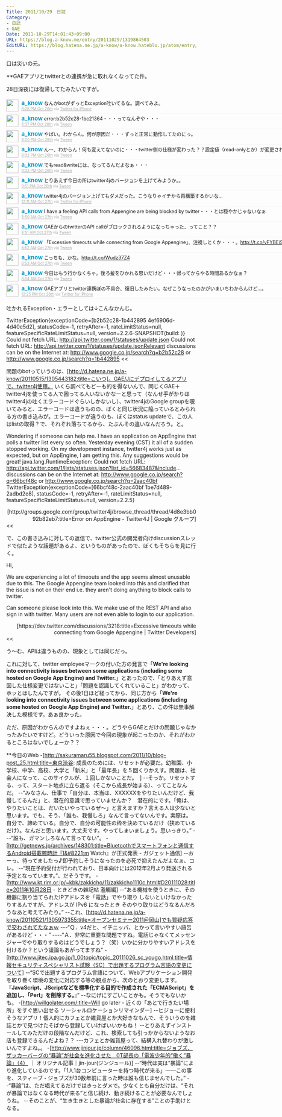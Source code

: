 ```yaml
---
Title: 2011/10/29　日誌
Category:
- 日誌
- GAE
Date: 2011-10-29T14:01:43+09:00
URL: https://blog.a-know.me/entry/20111029/1319864503
EditURL: https://blog.hatena.ne.jp/a-know/a-know.hateblo.jp/atom/entry/12921228815727979410
---
```


口は災いの元。


**GAEアプリとtwitterとの連携が急に取れなくなってた件。

28日深夜には復帰してたみたいですが。


<div align=center>
<ol id="div_table_01" class="matome row2" style="width:800px;text-align:left;border-bottom:1px solid #f5f5f5;list-style-type: none; padding-left: 0px;">
<li class="matome-tweet" style="border-top:1px solid #f5f5f5;min-height:34px;padding:3px 0px;clear:both;">
<div class="matome-icon" style="float:left;margin-right:8px;">
<a href="http://twitter.com/a_know"><img src="//usericons.relucks.org/twitter/a_know" height="32" width="32" style="vertical-align:text-top;border-style:none;"></a>
</div>
<span class="matome-status-body" style="display:block;width:760px;overflow:hidden;margin-left:40px;">
<div class="matome-status-content" style="font-size:0.9em;"><div class="entry-content">
<strong><a href="http://twitter.com/a_know" class="screen-name" style="font-size:1.2em;color:#0099cc;text-decoration: none;">a_know</a></strong> なんかbotがずっとException吐いてるな。調べてみよ。
</div></div>
<div class="matome-status-data" style="font-size:x-small;">
<div class="matome-published timestamp" style="line-height:120%;">
<a class="matome-entry-date" href="http://twitter.com/a_know/status/129157409565450240" style="color:#a9a9a9;">8:28 PM Oct 26th</a> <span class="matome-source" style="color:#a9a9a9;">via <a href="http://twitter.com/#!/download/iphone" style="color:#a9a9a9;" rel="nofollow">Twitter for iPhone</a></span>
</div></div></span></li>
<li class="matome-tweet" style="border-top:1px solid #f5f5f5;min-height:34px;padding:3px 0px;clear:both;">
<div class="matome-icon" style="float:left;margin-right:8px;">
<a href="http://twitter.com/a_know"><img src="//usericons.relucks.org/twitter/a_know" height="32" width="32" style="vertical-align:text-top;border-style:none;"></a>
</div>
<span class="matome-status-body" style="display:block;width:760px;overflow:hidden;margin-left:40px;">
<div class="matome-status-content" style="font-size:0.9em;"><div class="entry-content">
<strong><a href="http://twitter.com/a_know" class="screen-name" style="font-size:1.2em;color:#0099cc;text-decoration: none;">a_know</a></strong> error:b2b52c28-1bc21364・・・ってなんぞや・・・
</div></div>
<div class="matome-status-data" style="font-size:x-small;">
<div class="matome-published timestamp" style="line-height:120%;">
<a class="matome-entry-date" href="http://twitter.com/a_know/status/129159659541114880" style="color:#a9a9a9;">8:37 PM Oct 26th</a> <span class="matome-source" style="color:#a9a9a9;">via <a href="http://sourceforge.jp/projects/tween/wiki/FrontPage" style="color:#a9a9a9;" rel="nofollow">Tween</a></span>
</div></div></span></li>
<li class="matome-tweet" style="border-top:1px solid #f5f5f5;min-height:34px;padding:3px 0px;clear:both;">
<div class="matome-icon" style="float:left;margin-right:8px;">
<a href="http://twitter.com/a_know"><img src="//usericons.relucks.org/twitter/a_know" height="32" width="32" style="vertical-align:text-top;border-style:none;"></a>
</div>
<span class="matome-status-body" style="display:block;width:760px;overflow:hidden;margin-left:40px;">
<div class="matome-status-content" style="font-size:0.9em;"><div class="entry-content">
<strong><a href="http://twitter.com/a_know" class="screen-name" style="font-size:1.2em;color:#0099cc;text-decoration: none;">a_know</a></strong> やばい。わからん。何が原因だ・・・ずっと正常に動作してたのにっ。
</div></div>
<div class="matome-status-data" style="font-size:x-small;">
<div class="matome-published timestamp" style="line-height:120%;">
<a class="matome-entry-date" href="http://twitter.com/a_know/status/129165538520858624" style="color:#a9a9a9;">9:00 PM Oct 26th</a> <span class="matome-source" style="color:#a9a9a9;">via <a href="http://sourceforge.jp/projects/tween/wiki/FrontPage" style="color:#a9a9a9;" rel="nofollow">Tween</a></span>
</div></div></span></li>
<li class="matome-tweet" style="border-top:1px solid #f5f5f5;min-height:34px;padding:3px 0px;clear:both;">
<div class="matome-icon" style="float:left;margin-right:8px;">
<a href="http://twitter.com/a_know"><img src="//usericons.relucks.org/twitter/a_know" height="32" width="32" style="vertical-align:text-top;border-style:none;"></a>
</div>
<span class="matome-status-body" style="display:block;width:760px;overflow:hidden;margin-left:40px;">
<div class="matome-status-content" style="font-size:0.9em;"><div class="entry-content">
<strong><a href="http://twitter.com/a_know" class="screen-name" style="font-size:1.2em;color:#0099cc;text-decoration: none;">a_know</a></strong> ん〜、わからん！何も変えてないのに・・・twitter側の仕様が変わった？？設定値（read-onlyとか）が変更された？
</div></div>
<div class="matome-status-data" style="font-size:x-small;">
<div class="matome-published timestamp" style="line-height:120%;">
<a class="matome-entry-date" href="http://twitter.com/a_know/status/129173619959017472" style="color:#a9a9a9;">9:32 PM Oct 26th</a> <span class="matome-source" style="color:#a9a9a9;">via <a href="http://sourceforge.jp/projects/tween/wiki/FrontPage" style="color:#a9a9a9;" rel="nofollow">Tween</a></span>
</div></div></span></li>
<li class="matome-tweet" style="border-top:1px solid #f5f5f5;min-height:34px;padding:3px 0px;clear:both;">
<div class="matome-icon" style="float:left;margin-right:8px;">
<a href="http://twitter.com/a_know"><img src="//usericons.relucks.org/twitter/a_know" height="32" width="32" style="vertical-align:text-top;border-style:none;"></a>
</div>
<span class="matome-status-body" style="display:block;width:760px;overflow:hidden;margin-left:40px;">
<div class="matome-status-content" style="font-size:0.9em;"><div class="entry-content">
<strong><a href="http://twitter.com/a_know" class="screen-name" style="font-size:1.2em;color:#0099cc;text-decoration: none;">a_know</a></strong> でもread&amp;writeには、なってるんだよなぁ・・・
</div></div>
<div class="matome-status-data" style="font-size:x-small;">
<div class="matome-published timestamp" style="line-height:120%;">
<a class="matome-entry-date" href="http://twitter.com/a_know/status/129173687327924225" style="color:#a9a9a9;">9:33 PM Oct 26th</a> <span class="matome-source" style="color:#a9a9a9;">via <a href="http://sourceforge.jp/projects/tween/wiki/FrontPage" style="color:#a9a9a9;" rel="nofollow">Tween</a></span>
</div></div></span></li>
<li class="matome-tweet" style="border-top:1px solid #f5f5f5;min-height:34px;padding:3px 0px;clear:both;">
<div class="matome-icon" style="float:left;margin-right:8px;">
<a href="http://twitter.com/a_know"><img src="//usericons.relucks.org/twitter/a_know" height="32" width="32" style="vertical-align:text-top;border-style:none;"></a>
</div>
<span class="matome-status-body" style="display:block;width:760px;overflow:hidden;margin-left:40px;">
<div class="matome-status-content" style="font-size:0.9em;"><div class="entry-content">
<strong><a href="http://twitter.com/a_know" class="screen-name" style="font-size:1.2em;color:#0099cc;text-decoration: none;">a_know</a></strong> とりあえず今日の所はtwitter4jのバージョンを上げてみようか。。
</div></div>
<div class="matome-status-data" style="font-size:x-small;">
<div class="matome-published timestamp" style="line-height:120%;">
<a class="matome-entry-date" href="http://twitter.com/a_know/status/129178231147470848" style="color:#a9a9a9;">9:51 PM Oct 26th</a> <span class="matome-source" style="color:#a9a9a9;">via <a href="http://sourceforge.jp/projects/tween/wiki/FrontPage" style="color:#a9a9a9;" rel="nofollow">Tween</a></span>
</div></div></span></li>
<li class="matome-tweet" style="border-top:1px solid #f5f5f5;min-height:34px;padding:3px 0px;clear:both;">
<div class="matome-icon" style="float:left;margin-right:8px;">
<a href="http://twitter.com/a_know"><img src="//usericons.relucks.org/twitter/a_know" height="32" width="32" style="vertical-align:text-top;border-style:none;"></a>
</div>
<span class="matome-status-body" style="display:block;width:760px;overflow:hidden;margin-left:40px;">
<div class="matome-status-content" style="font-size:0.9em;"><div class="entry-content">
<strong><a href="http://twitter.com/a_know" class="screen-name" style="font-size:1.2em;color:#0099cc;text-decoration: none;">a_know</a></strong> twitter4jのバージョン上げてもダメだった。こうなりゃイチから再構築するかいな…
</div></div>
<div class="matome-status-data" style="font-size:x-small;">
<div class="matome-published timestamp" style="line-height:120%;">
<a class="matome-entry-date" href="http://twitter.com/a_know/status/129213473254154242" style="color:#a9a9a9;">12:11 AM Oct 27th</a> <span class="matome-source" style="color:#a9a9a9;">via <a href="http://twitter.com/#!/download/iphone" style="color:#a9a9a9;" rel="nofollow">Twitter for iPhone</a></span>
</div></div></span></li>
<li class="matome-tweet" style="border-top:1px solid #f5f5f5;min-height:34px;padding:3px 0px;clear:both;">
<div class="matome-icon" style="float:left;margin-right:8px;">
<a href="http://twitter.com/a_know"><img src="//usericons.relucks.org/twitter/a_know" height="32" width="32" style="vertical-align:text-top;border-style:none;"></a>
</div>
<span class="matome-status-body" style="display:block;width:760px;overflow:hidden;margin-left:40px;">
<div class="matome-status-content" style="font-size:0.9em;"><div class="entry-content">
<strong><a href="http://twitter.com/a_know" class="screen-name" style="font-size:1.2em;color:#0099cc;text-decoration: none;">a_know</a></strong> I have a feeling API calls from Appengine are being blocked by twitter・・・とは穏やかじゃないなぁ
</div></div>
<div class="matome-status-data" style="font-size:x-small;">
<div class="matome-published timestamp" style="line-height:120%;">
<a class="matome-entry-date" href="http://twitter.com/a_know/status/129344262545485824" style="color:#a9a9a9;">8:50 AM Oct 27th</a> <span class="matome-source" style="color:#a9a9a9;">via <a href="http://sourceforge.jp/projects/tween/wiki/FrontPage" style="color:#a9a9a9;" rel="nofollow">Tween</a></span>
</div></div></span></li>
<li class="matome-tweet" style="border-top:1px solid #f5f5f5;min-height:34px;padding:3px 0px;clear:both;">
<div class="matome-icon" style="float:left;margin-right:8px;">
<a href="http://twitter.com/a_know"><img src="//usericons.relucks.org/twitter/a_know" height="32" width="32" style="vertical-align:text-top;border-style:none;"></a>
</div>
<span class="matome-status-body" style="display:block;width:760px;overflow:hidden;margin-left:40px;">
<div class="matome-status-content" style="font-size:0.9em;"><div class="entry-content">
<strong><a href="http://twitter.com/a_know" class="screen-name" style="font-size:1.2em;color:#0099cc;text-decoration: none;">a_know</a></strong> GAEからのtwitterのAPI callがブロックされるようになっちゃった、ってこと？？
</div></div>
<div class="matome-status-data" style="font-size:x-small;">
<div class="matome-published timestamp" style="line-height:120%;">
<a class="matome-entry-date" href="http://twitter.com/a_know/status/129344491801948160" style="color:#a9a9a9;">8:51 AM Oct 27th</a> <span class="matome-source" style="color:#a9a9a9;">via <a href="http://sourceforge.jp/projects/tween/wiki/FrontPage" style="color:#a9a9a9;" rel="nofollow">Tween</a></span>
</div></div></span></li>
<li class="matome-tweet" style="border-top:1px solid #f5f5f5;min-height:34px;padding:3px 0px;clear:both;">
<div class="matome-icon" style="float:left;margin-right:8px;">
<a href="http://twitter.com/a_know"><img src="//usericons.relucks.org/twitter/a_know" height="32" width="32" style="vertical-align:text-top;border-style:none;"></a>
</div>
<span class="matome-status-body" style="display:block;width:760px;overflow:hidden;margin-left:40px;">
<div class="matome-status-content" style="font-size:0.9em;"><div class="entry-content">
<strong><a href="http://twitter.com/a_know" class="screen-name" style="font-size:1.2em;color:#0099cc;text-decoration: none;">a_know</a></strong> 「Excessive timeouts while connecting from Google Appengine」、注視しとくか・・・。<a href="http://t.co/vFYBEi9H" target="_blank">http://t.co/vFYBEi9H</a>
</div></div>
<div class="matome-status-data" style="font-size:x-small;">
<div class="matome-published timestamp" style="line-height:120%;">
<a class="matome-entry-date" href="http://twitter.com/a_know/status/129344762594598912" style="color:#a9a9a9;">8:52 AM Oct 27th</a> <span class="matome-source" style="color:#a9a9a9;">via <a href="http://sourceforge.jp/projects/tween/wiki/FrontPage" style="color:#a9a9a9;" rel="nofollow">Tween</a></span>
</div></div></span></li>
<li class="matome-tweet" style="border-top:1px solid #f5f5f5;min-height:34px;padding:3px 0px;clear:both;">
<div class="matome-icon" style="float:left;margin-right:8px;">
<a href="http://twitter.com/a_know"><img src="//usericons.relucks.org/twitter/a_know" height="32" width="32" style="vertical-align:text-top;border-style:none;"></a>
</div>
<span class="matome-status-body" style="display:block;width:760px;overflow:hidden;margin-left:40px;">
<div class="matome-status-content" style="font-size:0.9em;"><div class="entry-content">
<strong><a href="http://twitter.com/a_know" class="screen-name" style="font-size:1.2em;color:#0099cc;text-decoration: none;">a_know</a></strong> こっちも、かな。<a href="http://t.co/Wudz37Z4" target="_blank">http://t.co/Wudz37Z4</a>
</div></div>
<div class="matome-status-data" style="font-size:x-small;">
<div class="matome-published timestamp" style="line-height:120%;">
<a class="matome-entry-date" href="http://twitter.com/a_know/status/129344944530923521" style="color:#a9a9a9;">8:53 AM Oct 27th</a> <span class="matome-source" style="color:#a9a9a9;">via <a href="http://sourceforge.jp/projects/tween/wiki/FrontPage" style="color:#a9a9a9;" rel="nofollow">Tween</a></span>
</div></div></span></li>
<li class="matome-tweet" style="border-top:1px solid #f5f5f5;min-height:34px;padding:3px 0px;clear:both;">
<div class="matome-icon" style="float:left;margin-right:8px;">
<a href="http://twitter.com/a_know"><img src="//usericons.relucks.org/twitter/a_know" height="32" width="32" style="vertical-align:text-top;border-style:none;"></a>
</div>
<span class="matome-status-body" style="display:block;width:760px;overflow:hidden;margin-left:40px;">
<div class="matome-status-content" style="font-size:0.9em;"><div class="entry-content">
<strong><a href="http://twitter.com/a_know" class="screen-name" style="font-size:1.2em;color:#0099cc;text-decoration: none;">a_know</a></strong> 今日はもう行かなくちゃ。後ろ髪をひかれる思いだけど・・・帰ってからやる時間あるかなぁ？
</div></div>
<div class="matome-status-data" style="font-size:x-small;">
<div class="matome-published timestamp" style="line-height:120%;">
<a class="matome-entry-date" href="http://twitter.com/a_know/status/129345175238623233" style="color:#a9a9a9;">8:54 AM Oct 27th</a> <span class="matome-source" style="color:#a9a9a9;">via <a href="http://sourceforge.jp/projects/tween/wiki/FrontPage" style="color:#a9a9a9;" rel="nofollow">Tween</a></span>
</div></div></span></li>
<li class="matome-tweet" style="border-top:1px solid #f5f5f5;min-height:34px;padding:3px 0px;clear:both;">
<div class="matome-icon" style="float:left;margin-right:8px;">
<a href="http://twitter.com/a_know"><img src="//usericons.relucks.org/twitter/a_know" height="32" width="32" style="vertical-align:text-top;border-style:none;"></a>
</div>
<span class="matome-status-body" style="display:block;width:760px;overflow:hidden;margin-left:40px;">
<div class="matome-status-content" style="font-size:0.9em;"><div class="entry-content">
<strong><a href="http://twitter.com/a_know" class="screen-name" style="font-size:1.2em;color:#0099cc;text-decoration: none;">a_know</a></strong> GAEアプリとtwitter連携ぼの不具合、復旧したみたい。なぜこうなったのかがいまいちわからんけど…。
</div></div>
<div class="matome-status-data" style="font-size:x-small;">
<div class="matome-published timestamp" style="line-height:120%;">
<a class="matome-entry-date" href="http://twitter.com/a_know/status/129760625902620672" style="color:#a9a9a9;">12:25 PM Oct 28th</a> <span class="matome-source" style="color:#a9a9a9;">via <a href="http://twitter.com/#!/download/iphone" style="color:#a9a9a9;" rel="nofollow">Twitter for iPhone</a></span>
</div></div></span></li>
</ol></div>


吐かれるException・エラーとしては↓こんなかんじ。

>>
TwitterException{exceptionCode=[b2b52c28-1b442895 4ef6906d-4d40e5d2], statusCode=-1, retryAfter=-1, rateLimitStatus=null, featureSpecificRateLimitStatus=null, version=2.2.6-SNAPSHOT(build: )}
Could not fetch URL: http://api.twitter.com/1/statuses/update.json
Could not fetch URL: http://api.twitter.com/1/statuses/update.jsonRelevant
discussions can be on the Internet at:
       http://www.google.co.jp/search?q=b2b52c28 or
       http://www.google.co.jp/search?q=1b442895
<<


問題のbotっていうのは、[http://d.hatena.ne.jp/a-know/20110515/1305443182:title=こいつ]。GAE/Jにデプロイしてるアプリで、twitter4j使用。
いくら調べてもどーも的を得ないんで、同じくGAE＋twitter4jを使ってる人で困ってる人いないかなーと思って（なんせ手がかりはtwitter4jの吐くエラーコードぐらいしかないし）、twitter4jのGoogle groupを覗いてみると、エラーコードは違うものの、ぼくと同じ状況に陥っているとみられる方の書き込みが。エラーコードが違うのも、ぼくはstatus updateで、この人はlistの取得？で、それぞれ落ちてるから、たぶんその違いなんだろう。と。


>>
Wondering if someone can help me.  I have an application on AppEngine 
that polls a twitter list every so often.  Yesterday evening (CST) it 
all of a sudden stopped working.  On my development instance, 
twitter4j works just as expected, but on AppEngine, I am getting 
this.  Any suggestions would be great! 
java.lang.RuntimeException: Could not fetch URL: 
http://api.twitter.com/1/lists/statuses.json?list_id=56683487&include... 
discussions can be on the Internet at: 
        http://www.google.co.jp/search?q=66bcf48c or 
        http://www.google.co.jp/search?q=2aac40bf 
TwitterException{exceptionCode=[66bcf48c-2aac40bf 1be7d489-2adbd2e8], 
statusCode=-1, retryAfter=-1, rateLimitStatus=null, 
featureSpecificRateLimitStatus=null, version=2.2.5} 
<div align=right>[http://groups.google.com/group/twitter4j/browse_thread/thread/4d8e3bb092b82eb7:title=Error on AppEngine - Twitter4J | Google グループ]</div>
<<


で、この書き込みに対しての返信で、twitter公式の開発者向けdiscussionスレッドで似たような話題があるよ、というものがあったので、ぼくもそちらを見に行く。


>>
Hi,

We are experiencing a lot of timeouts and the app seems almost unusable due to this. The Google Appengine team looked into this and clarified that the issue is not on their end i.e. they aren't doing anything to block calls to twitter.

Can someone please look into this. We make use of the REST API and also sign in with twitter. Many users are not even able to login to our application.
<div align=right>[https://dev.twitter.com/discussions/3218:title=Excessive timeouts while connecting from Google Appengine | Twitter Developers]</div>
<<


う〜む、APIは違うものの、現象としては同じだっ。

これに対して、twitter employeeマークの付いた方の発言で「<span class="deco" style="font-weight:bold;">We're looking into connectivity issues between some applications (including some hosted on Google App Engine) and Twitter.</span>」とあったので、「とりあえず意図した仕様変更ではないこと」「問題を認識してくれていること」がわかって、ホッとはしたんですが。
その後1日ほど経ってから、同じ方から「<span class="deco" style="font-weight:bold;">We're looking into connectivity issues between some applications (including some hosted on Google App Engine) and Twitter.</span>」とあり、この件は無事解決した模様です。あぁ良かった。

ただ、原因がわからんのですよねぇ・・・。どうやらGAEとだけの問題じゃなかったみたいですけど。どういった原因で今回の現象が起こったのか、それがわかるところはないでしょーか？？



**今日のWeb
-[http://sakuramaru55.blogspot.com/2011/10/blog-post_25.html:title=東京渋谷: 成長のためには&#12289;リセットが必要だ&#12290;幼稚園&#12289;小学校&#12289;中学&#12289;高校&#12289;大学と&#12300;新米&#12301;と&#12300;最年長&#12301;を５回くりかえす&#12290;問題は&#12289;社会人になって&#12289;このサイクルが&#12289;１回しかないことだ&#12290;　]
--そっか。リセットする、って、スタート地点に立ち返る（そこから成長が始まる）、ってことなんだ。
--“みなさん、仕事で「自分は、本当は、XXXXXXをやりたいんだけど、我慢してるんだ」と、潜在的意識で思っていませんか？　潜在的にです。「俺は、やりたいことは、だいたいやっているぜ〜」と言えますか？言える人は少ないと思います。でも、そう、「誰も、我慢しろ」なんて言ってないんです。実際は。自分で、諦めている。自分で、自分の可能性の枠を決めているだけ（狭めているだけ）。なんだと思います。大丈夫です。やってしまいましょう。思いっきり。”
---“誰も、ガマンしろなんて言ってない”。
-[http://getnews.jp/archives/148301:title=Bluetoothでスマートフォンと通信するAndroid搭載腕時計『I&#8221;m Watch』が正式発表 - ガジェット通信]
--おーっ、待ってましたっ♪即予約しそうになったのを必死で抑えたんだよなぁ、コレ。
--“現在予約受付が行われており、日本向けには2012年2月より発送される予定となっています。”、だそうです。
-[http://www.kt.rim.or.jp/~kbk/zakkicho/11/zakkicho1110c.html#D20111028:title=2011年10月28日 - ときどきの雑記帖 濫觴編]
--“ある機械を使うときに、その機器に割り当てられたIPアドレスを「電話」でやり取り しないといけなかったりするんですが、アドレスが IPv6 になったとき そのやり取りはどうなるんだろうなあと考えてみたり。”
--これ、[http://d.hatena.ne.jp/a-know/20110521/1305973355:title=オープンセミナー2011＠岡山]でも質疑応答で交わされてたなぁｗ
---“Ｑ．v4だと、イチニッパ、とかって言いやすい語呂があるけど・・・”
----“Ａ．非常に重要な問題ですね。電話じゃなくてメッセンジャーでやり取りするのはどうでしょう？（笑）いかに分かりやすいアドレスを付けるか？という議論もあがってますね”
-[http://www.jitec.ipa.go.jp/1_00topic/topic_20111026_sc_yougo.html:title=情報セキュリティスペシャリスト試験（SC）で出題するプログラム言語の変更について]
--“SCで出題するプログラム言語について、Webアプリケーション開発を取り巻く環境の変化に対応する等の観点から、次のとおり変更します。 『<span class="deco" style="font-weight:bold;">JavaScript、JScriptなどを標準化する目的で作成された「ECMAScript」を追加し、「Perl」を削除する。</span>』”
--なにげにすごいことかも。そうでもないかも。
-[http://willgolater.com/:title=Will go later - 近くの「あとで行きたい場所」をすぐ思い出せる ソーシャルロケーションリマインダー]
--ヒジョーに便利そうなアプリ！個人的にカフェとか雑貨屋とか大好きなもんで、そういうのを雑誌とかで見つけたそばから登録していけばいいかもね！
--とりあえずインストールしてみただけの段階なんだけど、これ、検索しても引っかからないようなお店も登録できるんだよね？？
---カフェとか雑貨屋って、結構入れ替わりが激しいんですよね。。
-[http://www.jinjour.jp/column/46096.html:title=ジョブズ、ザッカーバーグの“暴論”が社会を進化させた　0T部長の「電波少年的“働く”暴論」（4）   ｜ オリジナル記事｜jin-jour(ジンジュール)]
--“時代は実は“暴論”により進化しているのです。「1人1台コンピューターを持つ時代が来る」――この事を、スティーブ・ジョブズが30数年前に言った時は誰も信じませんでした。”
--“暴論”は、ただ唱えてるだけではきっとダメで。少なくとも自分だけは、“それが暴論ではなくなる時代が来る”と信じ続け、動き続けることが必要なんでしょうね。
--そのことが、“生き生きとした暴論が社会に存在する”ことの手助けとなる。
